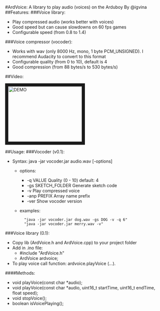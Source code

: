 #ArdVoice: A library to play audio (voices) on the Arduboy
By @igvina
##Features:
###Voice library:
* Play compressed audio (works better with voices)
* Good speed but can cause slowdowns on 60 fps games 
* Configurable speed (from 0.8 to 1.4)

###Voice compressor (vocoder):
* Works with wav (only 8000 Hz, mono, 1 byte PCM_UNSIGNED). I recommend Audacity to convert to this format
* Configurable quality (from 0 to 10), default is 4
* Good compression (from 88 bytes/s to 530 bytes/s)

##Video:

<a href="http://www.youtube.com/watch?feature=player_embedded&v=vtDYwqJ68gU
" target="_blank"><img src="http://img.youtube.com/vi/vtDYwqJ68gU/0.jpg" 
alt="DEMO" width="240" height="180" border="10" /></a>

##Usage:
###Vocoder (v0.1):
* Syntax: java -jar vocoder.jar audio.wav [-options]
	* options:
		* -q VALUE		Quality (0 - 10) default: 4
		* -gs SKETCH_FOLDER	Generate sketch code
		* -v			Play compressed voice
		* -anp PREFIX		Array name prefix
		* -ver			Show vocoder version

	* examples:
	
        	"java -jar vocoder.jar dog.wav -gs DOG -v -q 6"
        	"java -jar vocoder.jar merry.wav -v"
	
###Voice library (0.1):

* Copy lib (ArdVoice.h and ArdVoice.cpp) to your project folder
* Add in .ino file:
	* \#include "ArdVoice.h"
	* ArdVoice ardvoice;
* To play voice call function: ardvoice.playVoice (...).

####Methods:
* void playVoice(const char *audio);
* void playVoice(const char *audio, uint16_t startTime, uint16_t endTime, float speed);
* void stopVoice();
* boolean isVoicePlaying();
